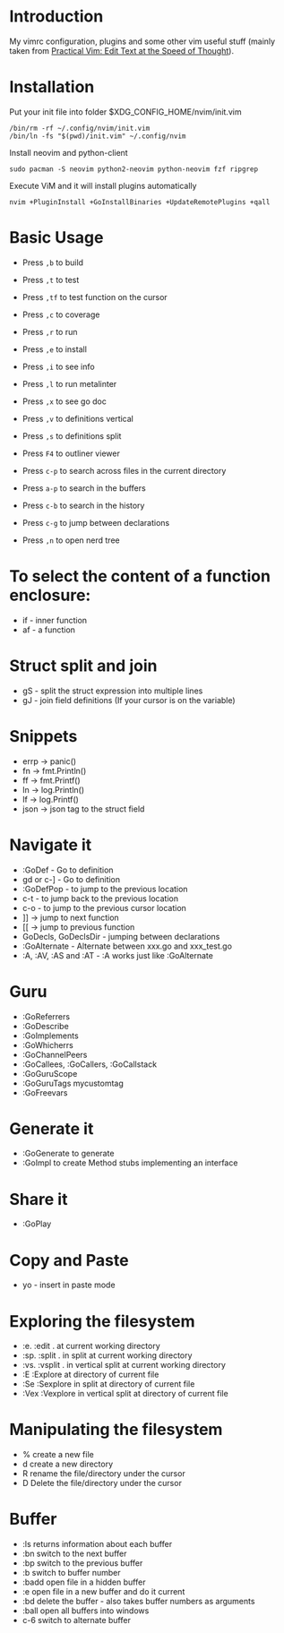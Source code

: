 # Introduction

My vimrc configuration, plugins and some other vim useful stuff (mainly taken from [Practical Vim: Edit Text at the Speed of Thought](http://pragprog.com/book/dnvim/practical-vim)).

# Installation

Put your init file into folder $XDG_CONFIG_HOME/nvim/init.vim
```
/bin/rm -rf ~/.config/nvim/init.vim
/bin/ln -fs "$(pwd)/init.vim" ~/.config/nvim
```

Install neovim and python-client

```
sudo pacman -S neovim python2-neovim python-neovim fzf ripgrep
```

Execute ViM and it will install plugins automatically
```
nvim +PluginInstall +GoInstallBinaries +UpdateRemotePlugins +qall
```

# Basic Usage

- Press `,b`  to build
- Press `,t`  to test
- Press `,tf` to test function on the cursor
- Press `,c`  to coverage
- Press `,r`  to run
- Press `,e`  to install

- Press `,i`  to see info
- Press `,l`  to run metalinter
- Press `,x`  to see go doc
- Press `,v`  to definitions vertical
- Press `,s`  to definitions split

- Press `F4`  to outliner viewer

- Press `c-p` to search across files in the current directory
- Press `a-p` to search in the buffers
- Press `c-b` to search in the history
- Press `c-g` to jump between declarations

- Press `,n`  to open nerd tree

# To select the content of a function enclosure:
- if - inner function
- af - a function

# Struct split and join
- gS - split the struct expression into multiple lines
- gJ - join field definitions (If your cursor is on the variable)

# Snippets
- errp -> panic()
- fn -> fmt.Println()
- ff -> fmt.Printf()
- ln -> log.Println()
- lf -> log.Printf()
- json -> json tag to the struct field

# Navigate it
- :GoDef - Go to definition
- gd or c-] - Go to definition
- :GoDefPop - to jump to the previous location
- c-t - to jump back to the previous location
- c-o - to jump to the previous cursor location
- ]] -> jump to next function
- [[ -> jump to previous function
- GoDecls, GoDeclsDir - jumping between declarations
- :GoAlternate - Alternate between xxx.go and xxx_test.go
- :A, :AV, :AS and :AT - :A works just like :GoAlternate

# Guru
- :GoReferrers
- :GoDescribe
- :GoImplements
- :GoWhicherrs
- :GoChannelPeers
- :GoCallees, :GoCallers, :GoCallstack
- :GoGuruScope <scope>
- :GoGuruTags mycustomtag
- :GoFreevars

# Generate it
- :GoGenerate to generate
- :GoImpl to create Method stubs implementing an interface

# Share it
- :GoPlay

# Copy and Paste
- yo - insert in paste mode

# Exploring the filesystem
- :e.	:edit .		at current working directory
- :sp.	:split .	in split at current working directory
- :vs.	:vsplit .	in vertical split at current working directory
- :E	:Explore	at directory of current file
- :Se	:Sexplore	in split at directory of current file
- :Vex	:Vexplore	in vertical split at directory of current file

# Manipulating the filesystem
- %	create a new file
- d	create a new directory
- R	rename the file/directory under the cursor
- D	Delete the file/directory under the cursor

# Buffer
- :ls          returns information about each buffer
- :bn          switch to the next buffer
- :bp          switch to the previous buffer
- :b<number>   switch to buffer number <number>
- :badd <file> open file in a hidden buffer
- :e <file>    open file in a new buffer and do it current
- :bd <number> delete the buffer - also takes buffer numbers as arguments
- :ball        open all buffers into windows
- c-6          switch to alternate buffer


